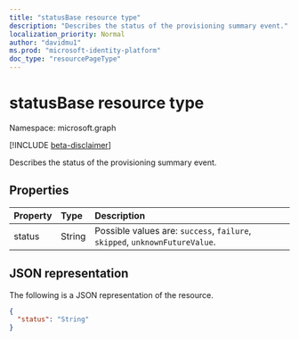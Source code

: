 ```yaml
---
title: "statusBase resource type"
description: "Describes the status of the provisioning summary event."
localization_priority: Normal
author: "davidmu1"
ms.prod: "microsoft-identity-platform"
doc_type: "resourcePageType"
---
```


# statusBase resource type

Namespace: microsoft.graph

[!INCLUDE [beta-disclaimer](../../includes/beta-disclaimer.md)]

Describes the status of the provisioning summary event. 

## Properties

| Property     | Type        | Description |
|:-------------|:------------|:------------|
|status|String| Possible values are: `success`, `failure`, `skipped`, `unknownFutureValue`.|

## JSON representation

The following is a JSON representation of the resource.

<!-- {
  "blockType": "resource",
  "optionalProperties": [

  ],
  "@odata.type": "microsoft.graph.statusBase",
  "baseType": null
}-->

```json
{
  "status": "String"
}
```

<!-- uuid: 16cd6b66-4b1a-43a1-adaf-3a886856ed98
2019-02-04 14:57:30 UTC -->
<!-- {
  "type": "#page.annotation",
  "description": "statusBase resource",
  "keywords": "",
  "section": "documentation",
  "tocPath": ""
}-->
